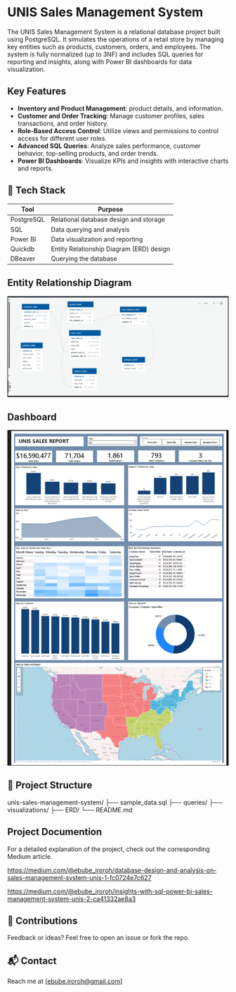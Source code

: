# UNIS Sales Management System

The UNIS Sales Management System is a relational database project built using PostgreSQL. It simulates the operations of a retail store by managing key entities such as products, customers, orders, and employees. The system is fully normalized (up to 3NF) and includes SQL queries for reporting and insights, along with Power BI dashboards for data visualization.



##  Key Features

- **Inventory and Product Management**:  product details, and  information.
- **Customer and Order Tracking**: Manage customer profiles, sales transactions, and order history.
- **Role-Based Access Control**: Utilize views and permissions to control access for different user roles.
- **Advanced SQL Queries**: Analyze sales performance, customer behavior, top-selling products, and order trends.
- **Power BI Dashboards**: Visualize KPIs and insights with interactive charts and reports.



## 🧰 Tech Stack

| Tool         | Purpose                                  |
|--------------|------------------------------------------|
| PostgreSQL   | Relational database design and storage   |
| SQL          | Data querying and analysis               |
| Power BI     | Data visualization and reporting         |
| Quickdb      | Entity Relationship Diagram (ERD) design |
|DBeaver       | Querying the database                    |

## Entity Relationship Diagram
![ER-Diagram](ER-Diagram.png)

## Dashboard
![Dashboard](Dashboard.png)


## 📁 Project Structure

unis-sales-management-system/
├── sample_data.sql
├── queries/
├── visualizations/
├── ERD/
└── README.md

## Project Documention 
For a detailed explanation of the project, check out the corresponding Medium article.

https://medium.com/@ebube_iroroh/database-design-and-analysis-on-sales-management-system-unis-1-fc0724e7c627

https://medium.com/@ebube_iroroh/insights-with-sql-power-bi-sales-management-system-unis-2-ca41332ae8a3

## 🤝 Contributions

Feedback or ideas? Feel free to open an issue or fork the repo.

## 📬 Contact

Reach me at [ebube.iroroh@gmail.com]

